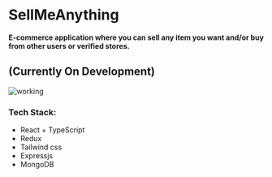 # SellMeAnything

**E-commerce application where you can sell any item you want and/or buy from other users or verified stores.**

## (Currently On Development)
![working](https://media3.giphy.com/media/bAplZhiLAsNnG/giphy.gif?cid=790b76115f5fa1abcb55ac49d703197a4058ab23428ee2dd&rid=giphy.gif&ct=g)

### Tech Stack: 
- React + TypeScript
- Redux
- Tailwind css
- Expressjs
- MongoDB
